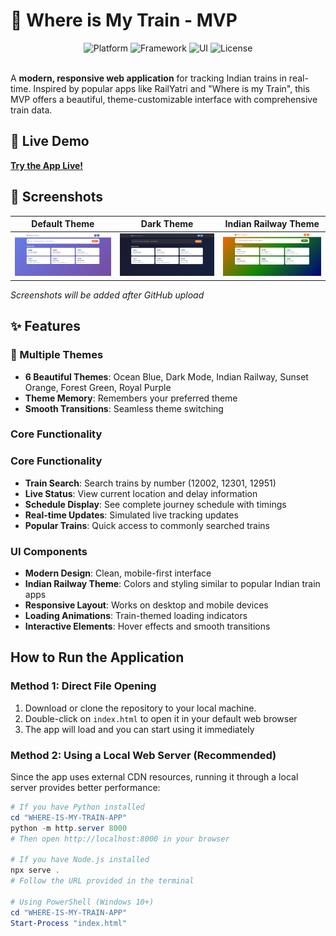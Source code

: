 # 🚂 Where is My Train - MVP

<div align="center">
  <img src="https://img.shields.io/badge/Platform-Web-blue" alt="Platform">
  <img src="https://img.shields.io/badge/Framework-Vanilla%20JS-yellow" alt="Framework">
  <img src="https://img.shields.io/badge/UI-CSS3-blueviolet" alt="UI">
  <img src="https://img.shields.io/badge/License-MIT-green" alt="License">
</div>

<br>

A **modern, responsive web application** for tracking Indian trains in real-time. Inspired by popular apps like RailYatri and "Where is my Train", this MVP offers a beautiful, theme-customizable interface with comprehensive train data.

## 🚀 Live Demo

**[Try the App Live!](https://shubham180405.github.io/WHERE-IS-MY-TRAIN-APP/)**

## 📱 Screenshots

| Default Theme | Dark Theme | Indian Railway Theme |
|--------------|------------|---------------------|
| ![Default](images/ocean-blue-theme.png) | ![Dark](images/dark-mode-theme.png) | ![Indian Railway](images/indian-railway-theme.png) |

*Screenshots will be added after GitHub upload*

## ✨ Features

### 🎨 Multiple Themes
- **6 Beautiful Themes**: Ocean Blue, Dark Mode, Indian Railway, Sunset Orange, Forest Green, Royal Purple
- **Theme Memory**: Remembers your preferred theme
- **Smooth Transitions**: Seamless theme switching

### Core Functionality

### Core Functionality
- **Train Search**: Search trains by number (12002, 12301, 12951)
- **Live Status**: View current location and delay information
- **Schedule Display**: See complete journey schedule with timings
- **Real-time Updates**: Simulated live tracking updates
- **Popular Trains**: Quick access to commonly searched trains

### UI Components
- **Modern Design**: Clean, mobile-first interface
- **Indian Railway Theme**: Colors and styling similar to popular Indian train apps
- **Responsive Layout**: Works on desktop and mobile devices
- **Loading Animations**: Train-themed loading indicators
- **Interactive Elements**: Hover effects and smooth transitions

## How to Run the Application

### Method 1: Direct File Opening
1. Download or clone the repository to your local machine.
2. Double-click on `index.html` to open it in your default web browser
3. The app will load and you can start using it immediately

### Method 2: Using a Local Web Server (Recommended)
Since the app uses external CDN resources, running it through a local server provides better performance:

```powershell
# If you have Python installed
cd "WHERE-IS-MY-TRAIN-APP"
python -m http.server 8000
# Then open http://localhost:8000 in your browser

# If you have Node.js installed
npx serve .
# Follow the URL provided in the terminal

# Using PowerShell (Windows 10+)
cd "WHERE-IS-MY-TRAIN-APP"
Start-Process "index.html"
